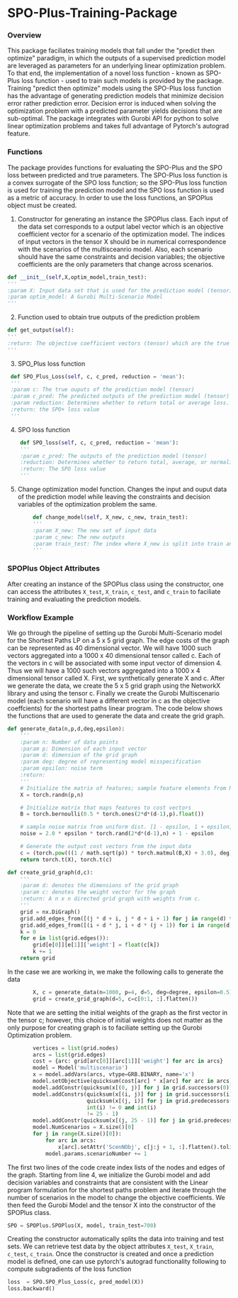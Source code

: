 # SPO-Plus-Training-Package

### Overview
This package faciliates training models that fall under the "predict then optimize" paradigm, in which the outputs of a supervised prediction model are leveraged as parameters for an underlying linear optimization problem. To that end, the implementation of a novel loss function - known as SPO-Plus loss function - used to train such models is provided by the package. Training "predict then optimize" models using the SPO-Plus loss function has the advantage of generating prediction models that minimize decision error rather prediction error. Decision error is induced when solving the optimization problem with a predicted parameter yields decisions that are sub-optimal. The package integrates with Gurobi API for python to solve linear optimization problems and takes full advantage of Pytorch's autograd feature.

### Functions
The package provides functions for evaluating the SPO-Plus and the SPO loss between predicted and true parameters. The SPO-Plus loss function is a convex surrogate of the SPO loss function; so the SPO-Plus loss function is used for training the prediction model and the SPO loss function is used as a metric of accuracy. In order to use the loss functions, an SPOPlus object must be created.

1. Constructor for generating an instance the SPOPlus class. Each input of the data set corresponds to a output label vector which is an objective coefficient vector for a scenario of the optimization model. The indices of  input vectors in the tensor X should be in numerical correspondence with the scenarios of the multisceanrio model. Also, each scenario should have the same constraints and decision variables; the objective coefficients are the only parameters that change across scenarios.
```python
def __init__(self,X,optim_model,train_test):
'''
:param X: Input data set that is used for the prediction model (tensor)
:param optim_model: A Gurobi Multi-Scenario Model
'''  
```
2. Function used to obtain true outputs of the prediction problem
```python
def get_output(self):
'''
:return: The objective coefficient vectors (tensor) which are the true outputs of the prediction model
'''

```
3. SPO_Plus loss function
```python
 def SPO_Plus_Loss(self, c, c_pred, reduction = 'mean'):
 '''
 :param c: The true ouputs of the prediction model (tensor)
 :param c_pred: The predicted outputs of the prediction model (tensor)
 :param reduction: Determines whether to return total or average loss. Takes values 'mean' or 'sum'.
 :return: the SPO+ loss value
 '''
```
4. SPO loss function
```python
    def SPO_loss(self, c, c_pred, reduction = 'mean'):
    '''
    :param c_pred: The outputs of the prediction model (tensor)
    :reduction: Determines whether to return total, average, or normalized SPO loss. Takes values 'mean','sum', or 'normalized'
    :return: The SPO loss value
    '''
```
5. Change optimization model function. Changes the input and ouput data of the prediction model while leaving the constraints and decision variables of the optimization problem the same.
```python
        def change_model(self, X_new, c_new, train_test):
        '''
        :param X_new: The new set of input data
        :param c_new: The new outputs
        :param train_test: The index where X_new is split into train and test data
        '''
```
### SPOPlus Object Attributes
After creating an instance of the SPOPlus class using the constructor, one can access the attributes `X_test`, `X_train`, `c_test`, and `c_train` to faciliate training and evaluating the prediction models.
### Workflow Example
We go through the pipeline of setting up the Gurobi Multi-Scenario model for the Shortest Paths LP on a 5 x 5 grid graph. The edge costs of the graph can be represented as 40 dimensional vector. We will have 1000 such vectors aggregated into a 1000 x 40 dimensional tensor called c. Each of the vectors in c will be associated with some input vector of dimension 4. Thus we will have a 1000 such vectors aggregated into a 1000 x 4 dimensional tensor called X.  First, we synthetically generate X and c. After we generate the data, we create the 5 x 5 grid graph using the NetworkX library and using the tensor c. Finally we create the Gurobi Multiscenario model (each scenario will have a different vector in c as the objective coeffcients) for the shortest paths linear program. The code below shows the functions that are used to generate the data and create the grid graph.
```python
def generate_data(n,p,d,deg,epsilon):
    '''
    :param n: Number of data points
    :param p: Dimension of each input vector
    :param d: dimension of the grid graph
    :param deg: degree of representing model misspecification
    :param epsilon: noise term
    :return:
    '''
    # Initialize the matrix of features; sample feature elements from N(0,1) dist.
    X = torch.randn(p,n)

    # Initialize matrix that maps features to cost vectors
    B = torch.bernoulli(0.5 * torch.ones(2*d*(d-1),p).float())

    # sample noise matrix from uniform dist. [1 - epsilon, 1 + epsilon]
    noise = 2.0 * epsilon * torch.rand(2*d*(d-1),n) + 1 - epsilon

    # Generate the output cost vectors from the input data
    c = (torch.pow(((1 / math.sqrt(p)) * torch.matmul(B,X) + 3.0), deg) + 1.0) * noise
    return torch.t(X), torch.t(c)
```
```python
def create_grid_graph(d,c):
    '''
    :param d: denotes the dimensions of the grid graph
    :param c: denotes the weight vector for the graph
    :return: A n x n directed grid graph with weights from c.
    '''
    grid = nx.DiGraph()
    grid.add_edges_from([(j * d + i, j * d + i + 1) for j in range(d) for i in range(d-1)])
    grid.add_edges_from([(i + d * j, i + d * (j + 1)) for i in range(d) for j in range(d-1)])
    k = 0
    for e in list(grid.edges()):
        grid[e[0]][e[1]]['weight'] = float(c[k])
        k += 1
    return grid
```
In the case we are working in, we make the following calls to generate the data
```python
        X, c = generate_data(n=1000, p=4, d=5, deg=degree, epsilon=0.5)
        grid = create_grid_graph(d=5, c=c[0:1, :].flatten())
```
Note that we are setting the initial weights of the graph as the first vector in the tensor c; however, this choice of initial weights does not matter as the only purpose for creating graph is to faciliate setting up the Gurobi Optimization problem.
```python
        vertices = list(grid.nodes)
        arcs = list(grid.edges)
        cost = {arc: grid[arc[0]][arc[1]]['weight'] for arc in arcs}
        model = Model('multiscenario')
        x = model.addVars(arcs, vtype=GRB.BINARY, name='x')
        model.setObjective(quicksum(cost[arc] * x[arc] for arc in arcs), GRB.MINIMIZE)
        model.addConstr(quicksum(x[(0, j)] for j in grid.successors(0)) == 1, name='source vertex constraint')
        model.addConstrs(quicksum(x[(i, j)] for j in grid.successors(i)) -
                         quicksum(x[(j, i)] for j in grid.predecessors(i)) == 0 for i in vertices if
                         int(i) != 0 and int(i)
                         != 25 - 1)
        model.addConstr(quicksum(x[(j, 25 - 1)] for j in grid.predecessors(25 - 1)) == 1)
        model.NumScenarios = X.size()[0]
        for j in range(X.size()[0]):
            for arc in arcs:
                x[arc].setAttr('ScenNObj', c[j:j + 1, :].flatten().tolist()[arcs.index(arc)])
            model.params.scenarioNumber += 1
```
The first two lines of the code create index lists of the nodes and edges of the graph. Starting from line 4, we initialize the Gurobi model and add decision variables and constraints that are consistent with the Linear program formulation for the shortest paths problem and iterate through the number of scenarios in the model to change the objective coefficients. We then feed the Gurobi Model and the tensor X into the constructor of the SPOPlus class.
```python
SPO = SPOPlus.SPOPlus(X, model, train_test=700)
```
Creating the constructor automatically splits the data into training and test sets. We can retrieve test data by the object attributes `X_test`, `X_train`, `c_test`, `c_train`. Once the constructor is created and once a prediction model is defined, one can use pytorch's autograd functionality following to compute subgradients of the loss function
```python
loss  = SPO.SPO_Plus_Loss(c, pred_model(X))
loss.backward()
```
